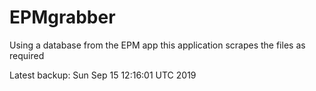 # EPMgrabber
Using a database from the EPM app this application scrapes the files as required


Latest backup: Sun Sep 15 12:16:01 UTC 2019
